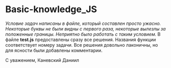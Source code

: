# Basic-knowledge_JS
*Условие задач написаны в файле, который составлен просто ужасно. Некоторые буквы не были видны с первого раза, некоторые вылезлы за положенные границы. Неприятно было работать с таким условием.*
В файле **test.js** предоставлены сразу все решения. Названия функции соответствует номеру задачи. Все решения довольно лаконичны, но для ясности были добавлены комментарии. 

С уважением, Каневский Даниил
